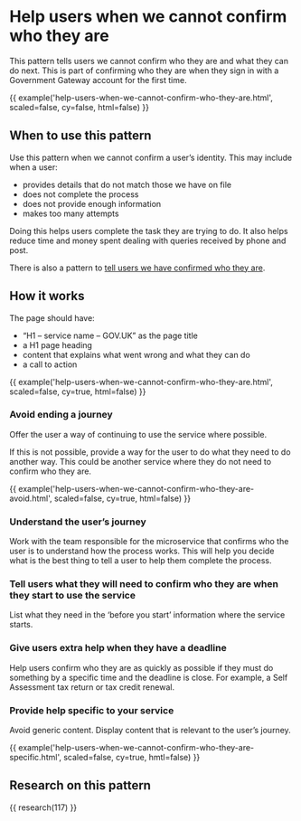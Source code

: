 # Help users when we cannot confirm who they are

This pattern tells users we cannot confirm who they are and what they can do next. This is part of confirming who they are when they sign in with a Government Gateway account for the first time.

{{ example('help-users-when-we-cannot-confirm-who-they-are.html', scaled=false, cy=false, html=false) }}

## When to use this pattern

Use this pattern when we cannot confirm a user’s identity. This may include when a user:

- provides details that do not match those we have on file
- does not complete the process
- does not provide enough information
- makes too many attempts

Doing this helps users complete the task they are trying to do. It also helps reduce time and money spent dealing with queries received by phone and post.

There is also a pattern to [tell users we have confirmed who they are](/patterns/tell-users-we-have-confirmed-who-they-are/index.html).

## How it works

The page should have:

- “H1 – service name – GOV.UK” as the page title
- a H1 page heading
- content that explains what went wrong and what they can do
- a call to action

{{ example('help-users-when-we-cannot-confirm-who-they-are.html', scaled=false, cy=true, html=false) }}

### Avoid ending a journey

Offer the user a way of continuing to use the service where possible.

If this is not possible, provide a way for the user to do what they need to do another way. This could be another service where they do not need to confirm who they are.

{{ example('help-users-when-we-cannot-confirm-who-they-are-avoid.html', scaled=false, cy=true, html=false) }}

### Understand the user’s journey

Work with the team responsible for the microservice that confirms who the user is to understand how the process works. This will help you decide what is the best thing to tell a user to help them complete the process.

### Tell users what they will need to confirm who they are when they start to use the service

List what they need in the ‘before you start’ information where the service starts.

### Give users extra help when they have a deadline

Help users confirm who they are as quickly as possible if they must do something by a specific time and the deadline is close. For example, a Self Assessment tax return or tax credit renewal.

### Provide help specific to your service

Avoid generic content. Display content that is relevant to the user’s journey.

{{ example('help-users-when-we-cannot-confirm-who-they-are-specific.html', scaled=false, cy=true, hmtl=false) }}

## Research on this pattern

{{ research(117) }}
